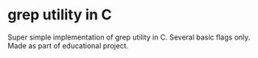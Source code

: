 # grep utility in C

Super simple implementation of grep utility in C. Several basic flags only.
Made as part of educational project.

